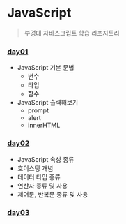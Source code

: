 # JavaScript
> 부경대 자바스크립트 학습 리포지토리 


### [day01](https://github.com/king-dong-gun/JavaScript/blob/main/src/md/day01.md)

- JavaScript 기본 문법
  - 변수
  - 타입
  - 함수
- JavaScript 출력해보기
  - prompt
  - alert
  - innerHTML

### [day02](https://github.com/king-dong-gun/JavaScript/blob/main/src/md/day02.md)

- JavaScript 속성 종류
- 호이스팅 개념
- 데이터 타입 종류
- 연산자 종류 및 사용
- 제어문, 반복문 종류 및 사용

### [day03](https://github.com/king-dong-gun/JavaScript/blob/main/src/md/day03.md)